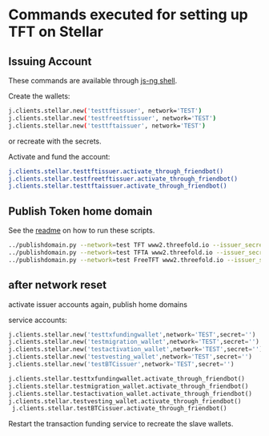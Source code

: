 # Commands executed for setting up TFT  on Stellar

## Issuing Account

These commands are available through [js-ng shell](https://github.com/threefoldtech/js-sdk).

Create the wallets:

```sh
j.clients.stellar.new('testtftissuer', network='TEST')
j.clients.stellar.new('testfreetftissuer', network='TEST')
j.clients.stellar.new('testtftaissuer', network='TEST')
```

or recreate with the secrets.

Activate and fund the account:

```sh
j.clients.stellar.testtftissuer.activate_through_friendbot()
j.clients.stellar.testfreetftissuer.activate_through_friendbot()
j.clients.stellar.testtftaissuer.activate_through_friendbot()
```

## Publish Token home domain

See the [readme](../readme.md) on how to run these scripts.

```sh
../publishdomain.py --network=test TFT www2.threefold.io --issuer_secret=<Issuer secret>
../publishdomain.py --network=test TFTA www2.threefold.io --issuer_secret=<Issuer secret>
../publishdomain.py --network=test FreeTFT www2.threefold.io --issuer_secret=<Issuer secret>
```

## after network reset

activate issuer accounts again, publish home domains

service accounts:

```python
j.clients.stellar.new('testtxfundingwallet',network='TEST',secret='')
j.clients.stellar.new('testmigration_wallet',network='TEST',secret='')
j.clients.stellar.new('testactivation_wallet',network='TEST',secret='')
j.clients.stellar.new('testvesting_wallet',network='TEST',secret='')
j.clients.stellar.new('testBTCissuer',network='TEST',secret='')
```

```python
j.clients.stellar.testtxfundingwallet.activate_through_friendbot()
j.clients.stellar.testmigration_wallet.activate_through_friendbot()
j.clients.stellar.testactivation_wallet.activate_through_friendbot()
j.clients.stellar.testvesting_wallet.activate_through_friendbot()
 j.clients.stellar.testBTCissuer.activate_through_friendbot()
```

Restart the transaction funding service to recreate the slave wallets.
